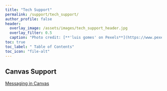 ```yaml
---
title: "Tech Support"
permalink: /support/tech_support/
author_profile: false
header:
  overlay_image: /assets/images/tech_support_header.jpg 
  overlay_filter: 0.5
  caption: "Photo credit: [**'luis gomes' on Pexels**](https://www.pexels.com/photo/blur-close-up-code-computer-546819/)"
toc: true
toc_label: " Table of Contents"
toc_icon: "file-alt"
---
```


## Canvas Support
<a href="/support/tech-support/messaging-in-canvas/" target="_blank" class="btn btn--inverse btn--x-large">Messaging in Canvas</a>